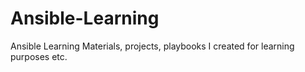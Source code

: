 # Ansible-Learning
Ansible Learning Materials, projects, playbooks I created for learning purposes etc.
